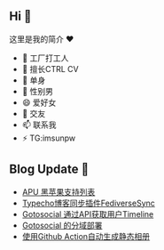 ## Hi  👋

这里是我的简介 ❤️

- 🔭 工厂打工人
- 🌱 擅长CTRL CV
- 👯 单身
- 🤔 性别男
- 😄 爱好女
- 💬 交友
- 📫 联系我
- ⚡ TG:imsunpw

## Blog Update 📒
<!-- BLOG-POST-LIST:START -->
- [APU 黑苹果支持列表](https://www.imsun.org/archives/1711.html)
- [Typecho博客同步插件FediverseSync](https://www.imsun.org/archives/1698.html)
- [Gotosocial 通过API获取用户Timeline](https://www.imsun.org/archives/1695.html)
- [Gotosocial 的分域部署](https://www.imsun.org/archives/1694.html)
- [使用Github Action自动生成静态相册](https://www.imsun.org/archives/1684.html)
<!-- BLOG-POST-LIST:END -->
